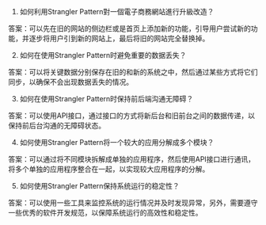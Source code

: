 

1. 如何利用Strangler Pattern對一個電子商務網站進行升級改造？

答案：可以先在旧的网站的侧边栏或是首页上添加新的功能，引导用户尝试新的功能，并逐步将用户引到新的网站上，最后将旧的网站完全替换掉。

2. 如何在使用Strangler Pattern时避免重要的数据丢失？

答案：可以将关键数据分别保存在旧的和新的系统之中，然后通过某些方式将它们同步，以确保不会出现数据丢失的情况。

3. 如何在使用Strangler Pattern时保持前后端沟通无障碍？

答案：可以使用API接口，通过接口的方式将新后台和旧前台之间的数据传递，以保持前后台沟通的无障碍状态。

4. 如何使用Strangler Pattern将一个较大的应用分解成多个模块？

答案：可以通过将不同模块拆解成单独的应用程序，然后使用API接口进行通讯，将多个单独的应用程序整合在一起，以实现较大应用程序的分解。

5. 如何使用Strangler Pattern保持系统运行的稳定性？

答案：可以使用一些工具来监控系统的运行情况并及时发现异常，另外，需要遵守一些优秀的软件开发规范，以保障系统运行的高效性和稳定性。